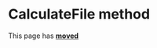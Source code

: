# CalculateFile method

This page has [**moved**](https://lib-docs.delphidabbler.com/MD5/1/API/TPJMD5-CalculateFile)